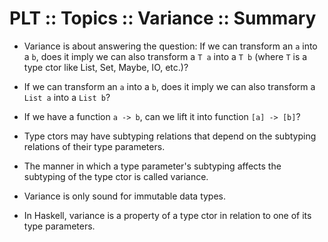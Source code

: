 # PLT :: Topics :: Variance :: Summary

- Variance is about answering the question: If we can transform an `a` into a `b`, does it imply we can also transform a `T a` into a `T b` (where `T` is a type ctor like List, Set, Maybe, IO, etc.)?

- If we can transform an `a` into a `b`, does it imply we can also transform a `List a` into a `List b`?
- If we have a function `a -> b`, can we lift it into function `[a] -> [b]`?
- Type ctors may have subtyping relations that depend on the subtyping relations of their type parameters.
- The manner in which a type parameter's subtyping affects the subtyping of the type ctor is called variance.
- Variance is only sound for immutable data types.


- In Haskell, variance is a property of a type ctor in relation to one of its type parameters.
